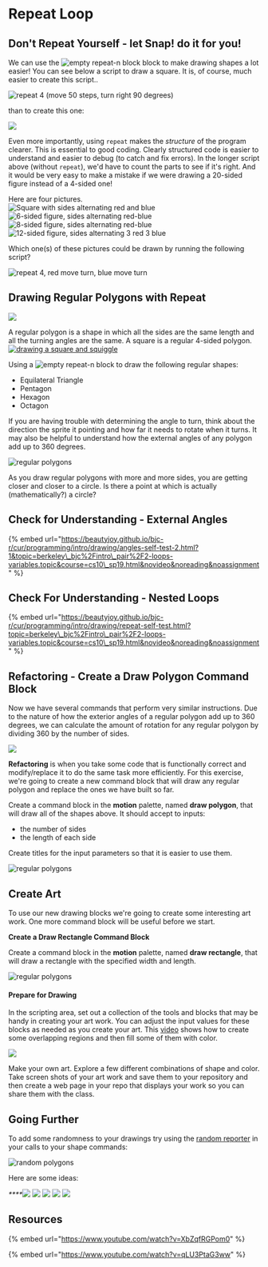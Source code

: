 # Repeat Loop

## Don't Repeat Yourself - let Snap! do it for you!

We can use the ![empty repeat-n block](https://beautyjoy.github.io/bjc-r/img/blocks/repeat.png) block to make drawing shapes a lot easier! You can see below a script to draw a square. It is, of course, much easier to create this script..

  
![repeat 4 \(move 50 steps, turn right 90 degrees\)](https://bjc.edc.org/Sept2015/bjc-r/img/1-introduction/repeat-4%28move-50-turn-right-90%29.png)  


than to create this one:

![](https://bjc.edc.org/Sept2015/bjc-r/img/1-introduction/move-50-turn-right-90-%284-times%29.png)

Even more importantly, using `repeat` makes the _structure_ of the program clearer. This is essential to good coding. Clearly structured code is easier to understand and easier to debug \(to catch and fix errors\). In the longer script above \(without `repeat`\), we'd have to count the parts to see if it's right. And it would be very easy to make a mistake if we were drawing a 20-sided figure instead of a 4-sided one!

Here are four pictures.  
![Square with sides alternating red and blue](https://bjc.edc.org/Sept2015/bjc-r/img/1-introduction/Square-alternating-red-and-blue.png) ![6-sided figure, sides alternating red-blue](https://bjc.edc.org/Sept2015/bjc-r/img/1-introduction/6-sided-figure-alternating-red-and-blue.png) ![8-sided figure, sides alternating red-blue](https://bjc.edc.org/Sept2015/bjc-r/img/1-introduction/8-sided-figure-alternating-red-and-blue.png) ![12-sided figure, sides alternating 3 red 3 blue](https://bjc.edc.org/Sept2015/bjc-r/img/1-introduction/12-sided-figure-alternating-3-red-and-3-blue.png)  


Which one\(s\) of these pictures could be drawn by running the following script? 

![repeat 4, red move turn, blue move turn](https://bjc.edc.org/Sept2015/bjc-r/img/1-introduction/non-pseudo.png)

## Drawing Regular Polygons with Repeat

![](../.gitbook/assets/image%20%28108%29.png)

A regular polygon is a shape in which all the sides are the same length and all the turning angles are the same. A square is a regular 4-sided polygon.[![drawing a square and squiggle](https://beautyjoy.github.io/bjc-r/img/looping/drawing-regular-polygons.gif)](http://snap.berkeley.edu/snapsource/snap.html#open:https://beautyjoy.github.io/bjc-r/prog/loop/draw-square-and-squiggle.xml)

Using a ![empty repeat-n block](https://beautyjoy.github.io/bjc-r/img/blocks/repeat.png) to draw the following regular shapes:

* Equilateral Triangle
* Pentagon
* Hexagon
* Octagon

If you are having trouble with determining the angle to turn, think about the direction the sprite it pointing and how far it needs to rotate when it turns. It may also be helpful to understand how the external angles of any polygon add up to 360 degrees.

![regular polygons](https://github.com/hoc-labs/images/blob/main/racecar.gif?raw=true)

As you draw regular polygons with more and more sides, you are getting closer and closer to a circle. Is there a point at which is actually \(mathematically?\) a circle?

## Check for Understanding - External Angles

{% embed url="https://beautyjoy.github.io/bjc-r/cur/programming/intro/drawing/angles-self-test-2.html?1&topic=berkeley\_bjc%2Fintro\_pair%2F2-loops-variables.topic&course=cs10\_sp19.html&novideo&noreading&noassignment" %}

## Check For Understanding - Nested Loops

{% embed url="https://beautyjoy.github.io/bjc-r/cur/programming/intro/drawing/repeat-self-test.html?topic=berkeley\_bjc%2Fintro\_pair%2F2-loops-variables.topic&course=cs10\_sp19.html&novideo&noreading&noassignment" %}

## **Refactoring - Create a Draw Polygon Command Block**

Now we have several commands that perform very similar instructions. Due to the nature of how the exterior angles of a regular polygon add up to 360 degrees, we can calculate the amount of rotation for any regular polygon by dividing 360 by the number of sides.

![](../.gitbook/assets/image%20%2895%29.png)

**Refactoring** is when you take some code that is functionally correct and modify/replace it to do the same task more efficiently. For this exercise, we're going to create a new command block that will draw any regular polygon and replace the ones we have built so far.

Create a command block in the **motion** palette, named **draw polygon**, that will draw all of the shapes above. It should accept to inputs:

* the number of sides
* the length of each side

Create titles for the input parameters so that it is easier to use them.

![regular polygons](https://github.com/hoc-labs/images/blob/main/draw-polygon.png?raw=true)

## **Create Art**

To use our new drawing blocks we're going to create some interesting art work. One more command block will be useful before we start.

**Create a Draw Rectangle Command Block**

Create a command block in the **motion** palette, named **draw rectangle**, that will draw a rectangle with the specified width and length.

![regular polygons](https://github.com/hoc-labs/images/blob/main/draw-rect.png?raw=true)

#### Prepare for Drawing

In the scripting area, set out a collection of the tools and blocks that may be handy in creating your art work. You can adjust the input values for these blocks as needed as you create your art. This [video](https://www.youtube.com/embed/pthWazhu474?rel=0) shows how to create some overlapping regions and then fill some of them with color.

![](https://github.com/hoc-labs/images/blob/main/poly-video.png?raw=true)

Make your own art. Explore a few different combinations of shape and color. Take screen shots of your art work and save them to your repository and then create a web page in your  repo that displays your work so you can share them with the class.

## Going Further

To add some randomness to your drawings try using the [random reporter]() in your calls to your shape commands:

![random polygons](https://github.com/hoc-labs/images/blob/main/random-polys.png?raw=true)

Here are some ideas:

_\*\*\*\*_![](https://github.com/hoc-labs/images/blob/main/random-polys-2.png?raw=true) ![](https://github.com/hoc-labs/images/blob/main/random-polys-3.png?raw=true) ![](https://github.com/hoc-labs/images/blob/main/random-polys-4.png?raw=true) ![](https://github.com/hoc-labs/images/blob/main/just-reds.png?raw=true) ![](https://github.com/hoc-labs/images/blob/main/AbstractArtReflect.png?raw=true) 

## Resources

{% embed url="https://www.youtube.com/watch?v=XbZqfRGPom0" %}

{% embed url="https://www.youtube.com/watch?v=qLU3PtaG3ww" %}

